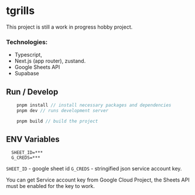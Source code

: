# tgrills
This project is still a work in progress hobby project. 

### Technologies: 
- Typescript, 
- Next.js (app router), zustand.  
- Google Sheets API 
- Supabase

## Run / Develop

```js
    pnpm install // install necessary packages and dependencies
    pnpm dev // runs development server

    pnpm build // build the project
```

## ENV Variables

```
  SHEET_ID=***
  G_CREDS=*** 
```

`SHEET_ID` - google sheet id 
`G_CREDS` - stringified json service account key.

You can get Service account key from Google Cloud Project, the Sheets API must be enabled for the key to work. 